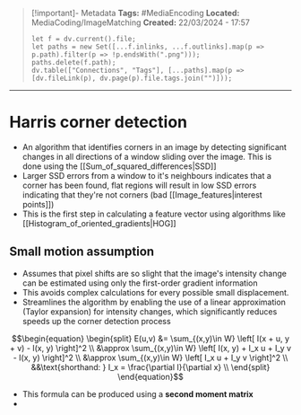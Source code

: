 > [!important]- Metadata
> **Tags:** #MediaEncoding 
> **Located:** MediaCoding/ImageMatching
> **Created:** 22/03/2024 - 17:57
> ```dataviewjs
> let f = dv.current().file;
> let paths = new Set([...f.inlinks, ...f.outlinks].map(p => p.path).filter(p => !p.endsWith(".png")));
> paths.delete(f.path);
> dv.table(["Connections", "Tags"], [...paths].map(p => [dv.fileLink(p), dv.page(p).file.tags.join("")]));
> ```

___
# Harris corner detection
- An algorithm that identifies corners in an image by detecting significant changes in all directions of a window sliding over the image. This is done using the [[Sum_of_squared_differences|SSD]]
- Larger SSD errors from a window to it's neighbours indicates that a corner has been found, flat regions will result in low SSD errors indicating that they're not corners (bad [[Image_features|interest points]])
- This is the first step in calculating a feature vector using algorithms like [[Histogram_of_oriented_gradients|HOG]]

## Small motion assumption
- Assumes that pixel shifts are so slight that the image's intensity change can be estimated using only the first-order gradient information 
- This avoids complex calculations for every possible small displacement.
- Streamlines the algorithm by enabling the use of a linear approximation (Taylor expansion) for intensity changes, which significantly reduces speeds up the corner detection process

$$\begin{equation}
\begin{split}
E(u,v) &= \sum_{(x,y)\in W} \left[ I(x + u, y + v) - I(x, y) \right]^2 \\
&\approx \sum_{(x,y)\in W} \left[ I(x, y) + I_x u + I_y v - I(x, y) \right]^2 \\
&\approx \sum_{(x,y)\in W} \left[ I_x u + I_y v \right]^2 \\
&&\text{shorthand: } I_x = \frac{\partial I}{\partial x} \\
\end{split}
\end{equation}$$
- This formula can be produced using a **second moment matrix** 
- 